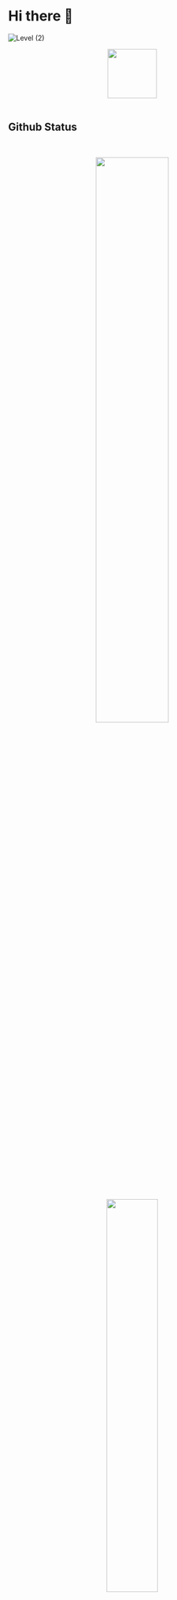 # Hi there 👋
![Level (2)](https://user-images.githubusercontent.com/98537263/177056160-c653d9e5-74ad-4f74-aa21-f09dab4eb670.gif)
<div id="header" align="center">
  <img src="https://user-images.githubusercontent.com/98537263/177056160-c653d9e5-74ad-4f74-aa21-f09dab4eb670.gif" width="100"/>
</div>


<br />


<h2 align="left" id="macropower-tech">Github Status</h2>

<br />


<p align="center">
    <img src="https://github-readme-stats.vercel.app/api?username=Meekdavid&show_icons=true&bg_color=0e2239&text_color=58a6ff&hide_border=true" width="54.25%">
    <img src="https://github-readme-stats.vercel.app/api/top-langs?username=Meekdavid&layout=compact&bg_color=0e2239&text_color=58a6ff&hide_border=true" width="45.25%">
</p>

<br />


<br />

<p align="right">
  <a href="https://github.com/Meekdavid?tab=repositories&sort=stargazers">
    <img alt="total stars" title="Total stars on GitHub" src="https://custom-icon-badges.herokuapp.com/badge/dynamic/json?logo=star&color=55960c&labelColor=488207&label=Stars&style=for-the-badge&query=%24.stars&url=https://api.github-star-counter.workers.dev/user/Meekdavid"/></a>
  <a href="https://github.com/senior-developer1019?tab=followers">
    <img alt="followers" title="Follow me on Github" src="https://custom-icon-badges.herokuapp.com/github/followers/Meekdavid?color=236ad3&labelColor=1155ba&style=for-the-badge&logo=person-add&label=Follow&logoColor=white"/></a>
  <a href="https://github.com/Meekdavid">
    <img alt="views" title="GitHub profile views" src="https://shields-io-visitor-counter.herokuapp.com/badge?page=Meekdavid&style=for-the-badge"/></a>
</p>

<br />


<!--
![snake gif](https://github.com/Meekdavid/Meekdavid/blob/output/github-contribution-grid-snake.gif)
**Meekdavid/Meekdavid** is a ✨ _special_ ✨ repository because its `README.md` (this file) appears on your GitHub profile.

Here are some ideas to get you started:

- 🔭 I’m currently working on ...
- 🌱 I’m currently learning ...
- 👯 I’m looking to collaborate on ...
- 🤔 I’m looking for help with ...
- 💬 Ask me about ...
- 📫 How to reach me: ...
- 😄 Pronouns: ...
- ⚡ Fun fact: ....
-->
